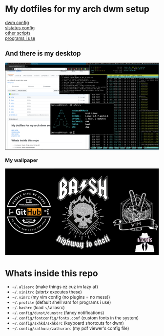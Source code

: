 # My dotfiles for my arch dwm setup
[dwm config](https://github.com/matesz44/dwm)  
[slstatus config](https://github.com/matesz44/slstatus)  
[other scripts](https://github.com/matesz44/scripts)  
[programs i use](https://github.com/matesz44/favtools)

## And there is my desktop
![rice](rice.png)

### My wallpaper
![wallpaper](.config/wall.png)


# Whats inside this repo
- `~/.aliasrc` (make things ez cuz im lazy af)
- `~/.xinitrc` (*startx* executes these)
- `~/.vimrc` (my vim config (no plugins = no mess))
- `~/.profile` (default shell vars for programs i use)
- `~/.bashrc` (load ~/.aliasrc)
- `~/.config/dunst/dunstrc` (fancy notifications)
- `~/.config/fontconfig/fonts.conf` (custom fonts in the system)
- `~/.config/sxhkd/sxhkdrc` (keyboard shortcuts for dwm)
- `~/.config/zathura/zathurarc` (my pdf viewer's config file)
